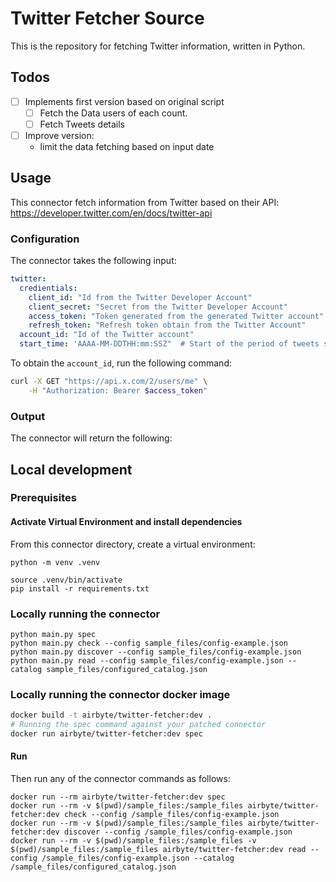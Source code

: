 # Twitter Fetcher Source

This is the repository for fetching Twitter information, written in Python.

## Todos

* [ ] Implements first version based on original script
  * [ ] Fetch the Data users of each count.
  * [ ] Fetch Tweets details 
* [ ] Improve version:
  * limit the data fetching based on input date


## Usage

This connector fetch information from Twitter based on their API: https://developer.twitter.com/en/docs/twitter-api

### Configuration

The connector takes the following input:

```yaml
twitter:
  credientials:
    client_id: "Id from the Twitter Developer Account"
    client_secret: "Secret from the Twitter Developer Account"
    access_token: "Token generated from the generated Twitter account"
    refresh_token: "Refresh token obtain from the Twitter Account"
  account_id: "Id of the Twitter account"
  start_time: 'AAAA-MM-DDTHH:mm:SSZ"  # Start of the period of tweets sync
```

To obtain the `account_id`, run the following command:
```bash
curl -X GET "https://api.x.com/2/users/me" \
    -H "Authorization: Bearer $access_token"
```

### Output

The connector will return the following:


## Local development

### Prerequisites

#### Activate Virtual Environment and install dependencies
From this connector directory, create a virtual environment:
```
python -m venv .venv
```
```
source .venv/bin/activate
pip install -r requirements.txt
```

### Locally running the connector
```
python main.py spec
python main.py check --config sample_files/config-example.json
python main.py discover --config sample_files/config-example.json
python main.py read --config sample_files/config-example.json --catalog sample_files/configured_catalog.json
```

### Locally running the connector docker image

```bash
docker build -t airbyte/twitter-fetcher:dev .
# Running the spec command against your patched connector
docker run airbyte/twitter-fetcher:dev spec
````

#### Run
Then run any of the connector commands as follows:
```
docker run --rm airbyte/twitter-fetcher:dev spec
docker run --rm -v $(pwd)/sample_files:/sample_files airbyte/twitter-fetcher:dev check --config /sample_files/config-example.json
docker run --rm -v $(pwd)/sample_files:/sample_files airbyte/twitter-fetcher:dev discover --config /sample_files/config-example.json
docker run --rm -v $(pwd)/sample_files:/sample_files -v $(pwd)/sample_files:/sample_files airbyte/twitter-fetcher:dev read --config /sample_files/config-example.json --catalog /sample_files/configured_catalog.json
```
